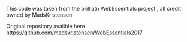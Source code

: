 ﻿
This code was taken from the brilliatn WebEssentials project , all credit owned by MadsKristensen

Original repository availble here https://github.com/madskristensen/WebEssentials2017
 

